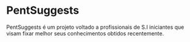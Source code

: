 # PentSuggests
PentSuggests é um projeto voltado a profissionais de S.I iniciantes que visam fixar melhor seus conhecimentos obtidos recentemente.
